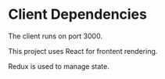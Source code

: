 # Client Dependencies

The client runs on port 3000.

This project uses React for frontent rendering.

Redux is used to manage state.